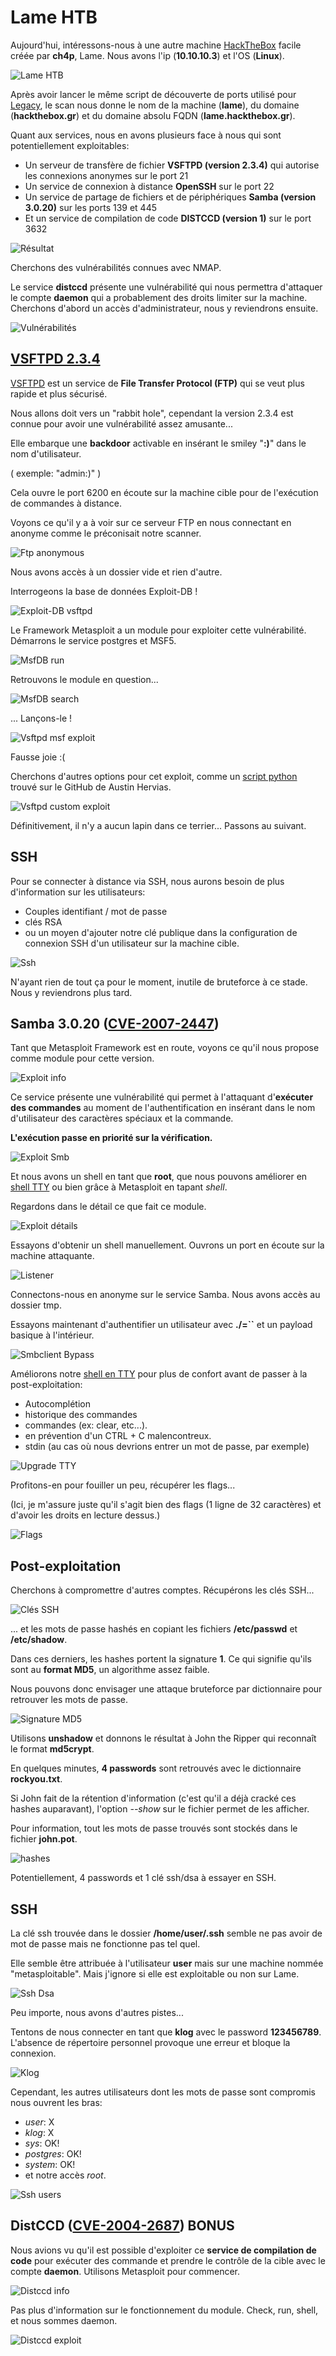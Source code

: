 # Lame HTB

Aujourd'hui, intéressons-nous à une autre machine [HackTheBox](https://www.hackthebox.eu "Le site de Hack The Box") facile créée par **ch4p**, Lame.
Nous avons l'ip (**10.10.10.3**) et l'OS (**Linux**).

![Lame HTB](https://cdn-images-1.medium.com/fit/t/1600/480/1*psJ7bNLioPvQOpPcYXsvrQ.png)

Après avoir lancer le même script de découverte de ports utilisé pour [Legacy](https://github.com/gwyomarch/Legacy-HTB-Writeup-FR "Writeup de Legacy"), le scan nous donne le nom de la machine (**lame**), du domaine (**hackthebox.gr**) et du domaine absolu FQDN (**lame.hackthebox.gr**).

Quant aux services, nous en avons plusieurs face à nous qui sont potentiellement exploitables:
- Un serveur de transfère de fichier **VSFTPD (version 2.3.4)** qui autorise les connexions anonymes sur le port 21
- Un service de connexion à distance **OpenSSH** sur le port 22
- Un service de partage de fichiers et de périphériques **Samba (version 3.0.20)** sur les ports 139 et 445
- Et un service de compilation de code **DISTCCD (version 1)** sur le port 3632

![Résultat](result.png)

Cherchons des vulnérabilités connues avec NMAP.

Le service **distccd** présente une vulnérabilité qui nous permettra d'attaquer le compte **daemon** qui a probablement des droits limiter sur la machine.
Cherchons d'abord un accès d'administrateur, nous y reviendrons ensuite.

![Vulnérabilités](vulns.png)




## [VSFTPD 2.3.4](https://www.hackingtutorials.org/metasploit-tutorials/exploiting-vsftpd-metasploitable/)

[VSFTPD](https://security.appspot.com/vsftpd.html) est un service de **File Transfer Protocol (FTP)** qui se veut plus rapide et plus sécurisé.

Nous allons doit vers un "rabbit hole", cependant la version 2.3.4 est connue pour avoir une vulnérabilité assez amusante...

Elle embarque une **backdoor** activable en insérant le smiley "**:)**" dans le nom d'utilisateur.

( exemple: "admin:)" )

Cela ouvre le port 6200 en écoute sur la machine cible pour de l'exécution de commandes à distance.

Voyons ce qu'il y a à voir sur ce serveur FTP en nous connectant en anonyme comme le préconisait notre scanner.

![Ftp anonymous](VSFTPD/ftp-anon.png)

Nous avons accès à un dossier vide et rien d'autre.

Interrogeons la base de données Exploit-DB !

![Exploit-DB vsftpd](VSFTPD/expldb-vsftpd.png)

Le Framework Metasploit a un module pour exploiter cette vulnérabilité. Démarrons le service postgres et MSF5.

![MsfDB run](VSFTPD/msfdb-run.png)

Retrouvons le module en question...

![MsfDB search](VSFTPD/msf-vsftpd-info.png)

... Lançons-le !

![Vsftpd msf exploit](VSFTPD/vsftpd-run.png)

Fausse joie :(

Cherchons d'autres options pour cet exploit, comme un [script python](https://github.com/ahervias77/vsftpd-2.3.4-exploit/blob/master/vsftpd_234_exploit.py) trouvé sur le GitHub de Austin Hervias.

![Vsftpd custom exploit](VSFTPD/expl-run.png)

Définitivement, il n'y a aucun lapin dans ce terrier...
Passons au suivant.




## SSH

Pour se connecter à distance via SSH, nous aurons besoin de plus d'information sur les utilisateurs:
- Couples identifiant / mot de passe
- clés RSA 
- ou un moyen d'ajouter notre clé publique dans la configuration de connexion SSH d'un utilisateur sur la machine cible.

![Ssh](SSH/test.png)

N'ayant rien de tout ça pour le moment, inutile de bruteforce à ce stade.
Nous y reviendrons plus tard.




## Samba 3.0.20 ([CVE-2007-2447](https://www.cvedetails.com/cve/CVE-2007-2447))

Tant que Metasploit Framework est en route, voyons ce qu'il nous propose comme module pour cette version.

![Exploit info](SMB/expl-info.png)

Ce service présente une vulnérabilité qui permet à l'attaquant d'**exécuter des commandes** au moment de l'authentification en insérant dans le nom d'utilisateur des caractères spéciaux et la commande.

**L'exécution passe en priorité sur la vérification.**

![Exploit Smb](SMB/expl-smb.png)

Et nous avons un shell en tant que **root**, que nous pouvons améliorer en [shell TTY](https://netsec.ws/?p=337) ou bien grâce à Metasploit en tapant *shell*.

Regardons dans le détail ce que fait ce module.

![Exploit détails](SMB/expl-details.png)

Essayons d'obtenir un shell manuellement. Ouvrons un port en écoute sur la machine attaquante.

![Listener](SMB/listen.png)

Connectons-nous en anonyme sur le service Samba. Nous avons accès au dossier tmp.

Essayons maintenant d'authentifier un utilisateur avec **./=\`\`** et un payload basique à l'intérieur.

![Smbclient Bypass](SMB/smbclient.png)

Améliorons notre [shell en TTY](https://medium.com/bugbountywriteup/pimp-my-shell-5-ways-to-upgrade-a-netcat-shell-ecd551a180d2) pour plus de confort avant de passer à la post-exploitation:
- Autocomplétion
- historique des commandes
- commandes (ex: clear, etc...).
- en prévention d'un CTRL + C malencontreux.
- stdin (au cas où nous devrions entrer un mot de passe, par exemple)

![Upgrade TTY](SMB/upgrade-bash.png)

Profitons-en pour fouiller un peu, récupérer les flags...

(Ici, je m'assure juste qu'il s'agit bien des flags (1 ligne de 32 caractères) et d'avoir les droits en lecture dessus.)

![Flags](POST/flags.png)




## Post-exploitation

Cherchons à compromettre d'autres comptes. Récupérons les clés SSH...

![Clés SSH](POST/ssh-users.png)

... et les mots de passe hashés en copiant les fichiers **/etc/passwd** et **/etc/shadow**.

Dans ces derniers, les hashes portent la signature **$1$**.
Ce qui signifie qu'ils sont au **format MD5**, un algorithme assez faible.

Nous pouvons donc envisager une attaque bruteforce par dictionnaire pour retrouver les mots de passe.

![Signature MD5](POST/md5-signature.png)

Utilisons **unshadow** et donnons le résultat à John the Ripper qui reconnaît le format **md5crypt**.

En quelques minutes, **4 passwords** sont retrouvés avec le dictionnaire **rockyou.txt**.

Si John fait de la rétention d'information (c'est qu'il a déjà cracké ces hashes auparavant), l'option *--show* sur le fichier permet de les afficher.

Pour information, tout les mots de passe trouvés sont stockés dans le fichier **john.pot**.

![hashes](POST/hashes-to-john.png)

Potentiellement, 4 passwords et 1 clé ssh/dsa à essayer en SSH.



## SSH

La clé ssh trouvée dans le dossier **/home/user/.ssh** semble ne pas avoir de mot de passe mais ne fonctionne pas tel quel.

Elle semble être attribuée à l'utilisateur **user** mais sur une machine nommée "metasploitable".
Mais j'ignore si elle est exploitable ou non sur Lame.

![Ssh Dsa](SSH/ssh-dsa.png)

Peu importe, nous avons d'autres pistes...

Tentons de nous connecter en tant que **klog** avec le password **123456789**.
L'absence de répertoire personnel provoque une erreur et bloque la connexion.

![Klog](SSH/klog-fail.png)

Cependant, les autres utilisateurs dont les mots de passe sont compromis nous ouvrent les bras:
- *user*:	X
- *klog*:	X
- *sys*:	OK!
- *postgres*:	OK!
- *system*:	OK!
- et notre accès *root*.


![Ssh users](SSH/ssh-users.png)



## DistCCD ([CVE-2004-2687](https://www.cvedetails.com/cve/CVE-2004-2687/)) BONUS

Nous avions vu qu'il est possible d'exploiter ce **service de compilation de code** pour exécuter des commande et prendre le contrôle de la cible avec le compte **daemon**.
Utilisons Metasploit pour commencer.

![Distccd info](DISTCCD/expl-info.png)

Pas plus d'information sur le fonctionnement du module.
Check, run, shell, et nous sommes daemon.  

![Distccd exploit](DISTCCD/expl-run.png)
